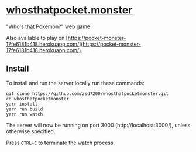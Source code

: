 # [whosthatpocket.monster](http://whosthatpocket.monster/)
"Who's that Pokemon?" web game

Also available to play on [https://pocket-monster-17fe6181b418.herokuapp.com/](https://pocket-monster-17fe6181b418.herokuapp.com/).

## Install
To install and run the server locally run these commands:
```
git clone https://github.com/zsd7200/whosthatpocketmonster.git
cd whosthatpocketmonster
yarn install
yarn run build
yarn run watch
```
The server will now be running on port 3000 (http://localhost:3000/), unless otherwise specified.

Press `CTRL+C` to terminate the watch process.
